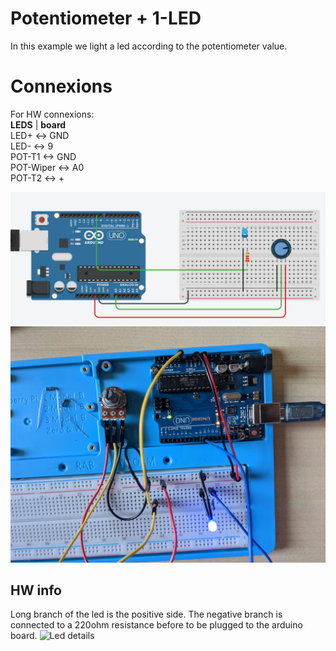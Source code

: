 # Potentiometer + 1-LED
In this example we light a led according to the potentiometer value.

# Connexions
For HW connexions:<br />
 **LEDS**   |  **board**<br />
 LED+      <->  GND <br />
 LED-      <->  9   <br />
 POT-T1    <->  GND <br />
 POT-Wiper <->  A0  <br />
 POT-T2    <->  +   <br />
 
![simulator](img/pot_led_circuit.png)
![IRL](img/full.jpg)

## HW info
Long branch of the led is the positive side. The negative branch is connected to a 220ohm resistance before to be plugged to the arduino board.
![Led details](img/leddetails.jpg)